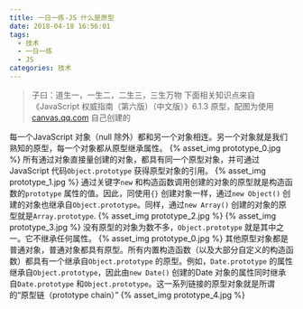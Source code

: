 ```yaml
---
title: 一日一练-JS 什么是原型
date: 2018-04-18 16:56:01
tags:
  - 技术
  - 一日一练
  - JS
categories: 技术
---
```


> 子曰：道生一，一生二，二生三，三生万物
> 下面相关知识点来自《JavaScript 权威指南（第六版）（中文版）》6.1.3 原型，配图为使用[canvas.qq.com](http://canvas.qq.com/) 自己创建的

每一个JavaScript 对象（null 除外）都和另一个对象相连。另一个对象就是我们熟知的原型，每一个对象都从原型继承属性。
{% asset_img prototype_0.jpg %}
所有通过对象直接量创建的对象，都具有同一个原型对象，并可通过JavaScript 代码`Object.prototype` 获得原型对象的引用。
{% asset_img prototype_1.jpg %}
通过关键字`new` 和构造函数调用创建的对象的原型就是构造函数的`prototype` 属性的值。因此，同使用`{}` 创建对象一样，通过`new Object()` 创建的对象也继承自`Object.prototype`。同样，通过`new Array()` 创建的对象的原型就是`Array.prototype`.
{% asset_img prototype_2.jpg %}
{% asset_img prototype_3.jpg %}
没有原型的对象为数不多，`Object.prototype` 就是其中之一。它不继承任何属性。
{% asset_img prototype_0.jpg %}
其他原型对象都是普通对象，普通对象都具有原型。所有内置构造函数（以及大部分自定义的构造函数）都具有一个继承自`Object.prototype` 的原型。例如，`Date.prototype` 的属性继承自`Object.prototype`，因此由`new Date()` 创建的Date 对象的属性同时继承自`Date.prototype` 和`Object.prototype`。这一系列链接的原型对象就是所谓的“原型链（prototype chain）”
{% asset_img prototype_4.jpg %}

